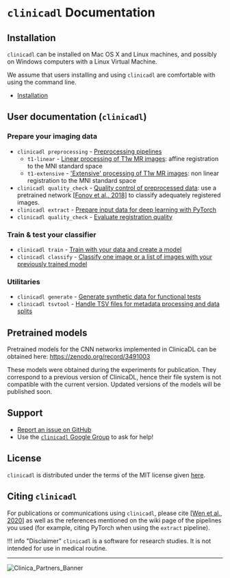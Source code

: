 # `clinicadl` Documentation

## Installation

`clinicadl` can be installed on Mac OS X and Linux machines, and possibly on Windows computers with a Linux Virtual Machine.

We assume that users installing and using `clinicadl` are comfortable with using the command line.

- [Installation](./Installation)

## User documentation (`clinicadl`)

### Prepare your imaging data
- `clinicadl preprocessing` - [Preprocessing pipelines](Run/Introduction)
    - `t1-linear` - [Linear processing of T1w MR images](Run/T1_Linear): affine registration to the MNI standard space
    - `t1-extensive` - ['Extensive' processing of T1w MR images](Run/T1_Extensive): non linear registration to the MNI standard space
- `clinicadl quality_check` - [Quality control of preprocessed data](./QualityCheck): use a pretrained network [[Fonov et al., 2018](https://www.biorxiv.org/content/10.1101/303487v1)] to classify adequately registered images.
- `clinicadl extract` - [Prepare input data for deep learning with PyTorch](./Extract)
- `clinicadl quality_check` - [Evaluate registration quality](./QualityCheck.md)


### Train & test your classifier
- `clinicadl train` - [Train with your data and create a model](/Train/Introduction)
- `clinicadl classify` - [Classify one image or a list of images with your previously trained model](./Classify)

### Utilitaries <!--used for the preparation of imaging data and/or training your classifier-->

- `clinicadl generate` - [Generate synthetic data for functional tests](./Generate)
- `clinicadl tsvtool` - [Handle TSV files for metadata processing and data splits](./TSVTools)


## Pretrained models

Pretrained models for the CNN networks implemented in ClinicaDL can be obtained here:
<https://zenodo.org/record/3491003>  

These models were obtained during the experiments for publication.
They correspond to a previous version of ClinicaDL, hence their file system is not compatible with the current version.
Updated versions of the models will be published soon.

## Support
- [Report an issue on GitHub](https://github.com/aramis-lab/AD-DL/issues)
- Use the [`clinicadl` Google Group](https://groups.google.com/forum/#!forum/clinica-user) to ask for help!

## License
`clinicadl` is distributed under the terms of the MIT license given [here](https://github.com/aramis-lab/AD-DL/blob/dev/LICENSE.txt).

## Citing `clinicadl`
For publications or communications using `clinicadl`, please cite [[Wen et al., 2020](https://doi.org/10.1016/j.media.2020.101694)] 
as well as the references mentioned on the wiki page of the pipelines you used 
(for example, citing PyTorch when using the `extract` pipeline).

!!! info "Disclaimer"
    `clinicadl` is a software for research studies. It is not intended for use in medical routine.

---

![Clinica_Partners_Banner](http://www.clinica.run/doc/img/Clinica_Partners_Banner.png)
